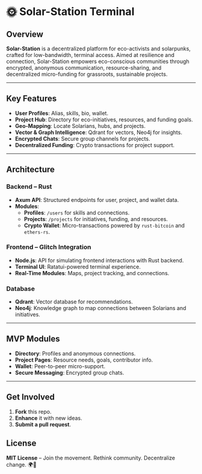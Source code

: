 # 🌞 Solar-Station Terminal

## Overview
**Solar-Station** is a decentralized platform for eco-activists and solarpunks, crafted for low-bandwidth, terminal access. Aimed at resilience and connection, Solar-Station empowers eco-conscious communities through encrypted, anonymous communication, resource-sharing, and decentralized micro-funding for grassroots, sustainable projects.

---

## Key Features

- **User Profiles**: Alias, skills, bio, wallet.
- **Project Hub**: Directory for eco-initiatives, resources, and funding goals.
- **Geo-Mapping**: Locate Solarians, hubs, and projects.
- **Vector & Graph Intelligence**: Qdrant for vectors, Neo4j for insights.
- **Encrypted Chats**: Secure group channels for projects.
- **Decentralized Funding**: Crypto transactions for project support.

---

## Architecture

### **Backend** – Rust
- **Axum API**: Structured endpoints for user, project, and wallet data.
- **Modules**:
  - **Profiles**: `/users` for skills and connections.
  - **Projects**: `/projects` for initiatives, funding, and resources.
  - **Crypto Wallet**: Micro-transactions powered by `rust-bitcoin` and `ethers-rs`.

### **Frontend** – Glitch Integration
- **Node.js**: API for simulating frontend interactions with Rust backend.
- **Terminal UI**: Ratatui-powered terminal experience.
- **Real-Time Modules**: Maps, project tracking, and connections.

### **Database**
- **Qdrant**: Vector database for recommendations.
- **Neo4j**: Knowledge graph to map connections between Solarians and initiatives.

---

## MVP Modules

- **Directory**: Profiles and anonymous connections.
- **Project Pages**: Resource needs, goals, contributor info.
- **Wallet**: Peer-to-peer micro-support.
- **Secure Messaging**: Encrypted group chats.

---

## Get Involved
1. **Fork** this repo.
2. **Enhance** it with new ideas.
3. **Submit a pull request**.

## License
**MIT License** – Join the movement. Rethink community. Decentralize change. 🌍🌱

